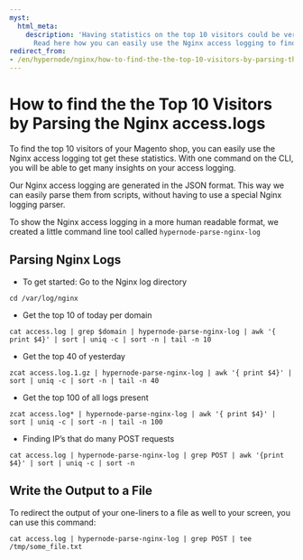 ```yaml
---
myst:
  html_meta:
    description: 'Having statistics on the top 10 visitors could be very usefull.
      Read here how you can easily use the Nginx access logging to find out. '
redirect_from:
- /en/hypernode/nginx/how-to-find-the-the-top-10-visitors-by-parsing-the-nginx-access-logs/
---
```


<!-- source: https://support.hypernode.com/en/hypernode/nginx/how-to-find-the-the-top-10-visitors-by-parsing-the-nginx-access-logs/ -->

# How to find the the Top 10 Visitors by Parsing the Nginx access.logs

To find the top 10 visitors of your Magento shop, you can easily use the Nginx access logging tot get these statistics. With one command on the CLI, you will be able to get many insights on your access logging.

Our Nginx access logging are generated in the JSON format. This way we can easily parse them from scripts, without having to use a special Nginx logging parser.

To show the Nginx access logging in a more human readable format, we created a little command line tool called `hypernode-parse-nginx-log`

## Parsing Nginx Logs

- To get started: Go to the Nginx log directory

```nginx
cd /var/log/nginx
```

- Get the top 10 of today per domain

```nginx
cat access.log | grep $domain | hypernode-parse-nginx-log | awk '{ print $4}' | sort | uniq -c | sort -n | tail -n 10

```

- Get the top 40 of yesterday

```nginx
zcat access.log.1.gz | hypernode-parse-nginx-log | awk '{ print $4}' | sort | uniq -c | sort -n | tail -n 40
```

- Get the top 100 of all logs present

```nginx
zcat access.log* | hypernode-parse-nginx-log | awk '{ print $4}' | sort | uniq -c | sort -n | tail -n 100
```

- Finding IP’s that do many POST requests

```nginx
cat access.log | hypernode-parse-nginx-log | grep POST | awk '{print $4}' | sort | uniq -c | sort -n
```

## Write the Output to a File

To redirect the output of your one-liners to a file as well to your screen, you can use this command:

```nginx
cat access.log | hypernode-parse-nginx-log | grep POST | tee /tmp/some_file.txt
```
